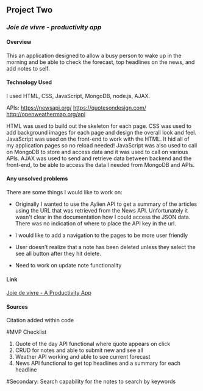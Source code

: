 
## **Project Two**
### *Joie de vivre - productivity app*
#### Overview
This an application designed to allow a busy person to wake up in the morning and be able to check the forecast, top headlines on the news, and add notes to self.


#### Technology Used
I used HTML, CSS, JavaScript, MongoDB, node.js, AJAX.

APIs:
https://newsapi.org/
https://quotesondesign.com/
http://openweathermap.org/api


HTML was used to build out the skeleton for each page. CSS was used to add background images for each page and design the overall look and feel. JavaScript was used on the front-end to work with the HTML. It hid all of my application pages so no reload needed! JavaScript was also used to call on MongoDB to store and access data and it was used to call on various APIs. AJAX was used to send and retrieve data between backend and the front-end, to be able to access the data I needed from MongoDB and APIs.


#### Any unsolved problems
There are some things I would like to work on:
  * Originally I wanted to use the Aylien API to get a summary of the articles using the URL that was retrieved from the News API. Unfortunately it wasn't clear in the documentation how I could access the JSON data. There was no indication of where to place the API key in the url.

  * I would like to add a navigation to the pages to be more user friendly

  * User doesn't realize that a note has been deleted unless they select the see all button after they hit delete.

  * Need to work on update note functionality

#### Link
[Joie de vivre - A Productivity App](https://mimiwu02.github.io/ProjectTwo-Frontend/)

#### Sources
Citation added within code


#MVP Checklist

1. Quote of the day API functional where quote appears on click
2. CRUD for notes and able to submit new and see all
3. Weather API working and able to see current forecast
4. News API functional to get top headlines and a summary for each headline

#Secondary:
Search capability for the notes to search by keywords
